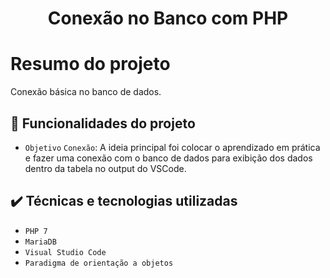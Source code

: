 <h1 align="center"> Conexão no Banco com PHP </h1>

# Resumo do projeto
Conexão básica no banco de dados.

## :hammer: Funcionalidades do projeto

- `Objetivo` `Conexão`: A ideia principal foi colocar o aprendizado em prática e fazer uma conexão com o banco de dados para exibição dos dados dentro da tabela no output do VSCode.

## ✔️ Técnicas e tecnologias utilizadas

- ``PHP 7``
- ``MariaDB``
- ``Visual Studio Code``
- ``Paradigma de orientação a objetos``

